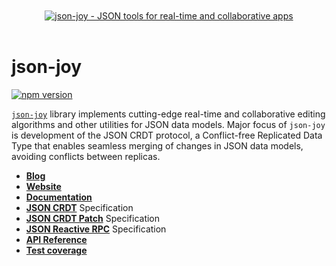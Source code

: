 <div align="center">
  <br />
  <br />
  <a href="https://jsonjoy.com">
      <img src="https://appsets.jsonjoy.com/branding/display/text-block/presentation-with-text.svg" alt="json-joy - JSON tools for real-time and collaborative apps" target="_blank" />
  </a>
  <br />
  <br />
</div>


# json-joy

[![npm version](https://badge.fury.io/js/json-joy.svg)](https://badge.fury.io/js/json-joy)

[`json-joy`][json-joy] library implements cutting-edge real-time and
collaborative editing algorithms and other utilities for JSON data models.
Major focus of `json-joy` is development of the JSON CRDT protocol, a
Conflict-free Replicated Data Type that enables seamless
merging of changes in JSON data models, avoiding conflicts between replicas.

- [__Blog__](https://jsonjoy.com/blog)
- [__Website__](https://jsonjoy.com)
- [__Documentation__](https://jsonjoy.com/libs/json-joy-js)
- [__JSON CRDT__](https://jsonjoy.com/specs/json-crdt) Specification
- [__JSON CRDT Patch__](https://jsonjoy.com/specs/json-crdt-patch) Specification
- [__JSON Reactive RPC__](https://jsonjoy.com/specs/json-rx) Specification
- [__API Reference__](https://streamich.github.io/json-joy/)
- [__Test coverage__](https://streamich.github.io/json-joy/coverage/lcov-report/)

[json-joy]: https://jsonjoy.com
